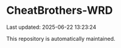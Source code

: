 # CheatBrothers-WRD

Last updated: 2025-06-22 13:23:24

This repository is automatically maintained.
